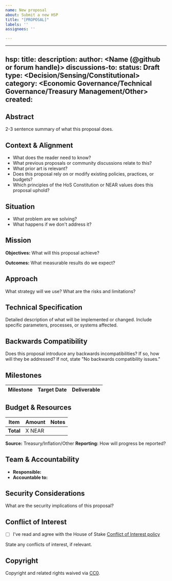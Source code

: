 ```yaml
---
name: New proposal
about: Submit a new HSP
title: "[PROPOSAL]"
labels: ''
assignees: ''

---
```


---
hsp: <to be assigned>
title: <Proposal title>
description: <Brief description>
author: <Name (@github or forum handle)>
discussions-to: <Forum URL>
status: Draft
type: <Decision/Sensing/Constitutional>
category: <Economic Governance/Technical Governance/Treasury Management/Other>
created: <YYYY-MM-DD>
---

## Abstract
2-3 sentence summary of what this proposal does.

## Context & Alignment
- What does the reader need to know?
- What previous proposals or community discussions relate to this?
- What prior art is relevant?
- Does this proposal rely on or modify existing policies, practices, or budgets?
- Which principles of the HoS Constitution or NEAR values does this proposal uphold?

## Situation
- What problem are we solving?
- What happens if we don't address it?

## Mission
**Objectives:** What will this proposal achieve?

**Outcomes:** What measurable results do we expect?

## Approach
What strategy will we use? What are the risks and limitations?

## Technical Specification
Detailed description of what will be implemented or changed. Include specific parameters, processes, or systems affected.

## Backwards Compatibility
Does this proposal introduce any backwards incompatibilities? If so, how will they be addressed? If not, state "No backwards compatibility issues."

## Milestones
| Milestone | Target Date | Deliverable |
|-----------|-------------|-------------|

## Budget & Resources
| Item | Amount | Notes |
|------|--------|-------|
| **Total** | X NEAR | |

**Source:** Treasury/Inflation/Other
**Reporting:** How will progress be reported?

## Team & Accountability
- **Responsible:** 
- **Accountable to:**

## Security Considerations
What are the security implications of this proposal?

## Conflict of Interest
- [ ] I've read and agree with the House of Stake [Conflict of Interest policy](https://gov.near.org/t/house-of-stake-foundation-conflict-of-interest-policy-v1-0-draft/41561)

State any conflicts of interest, if relevant.

## Copyright
Copyright and related rights waived via [CC0](https://creativecommons.org/publicdomain/zero/1.0/).
